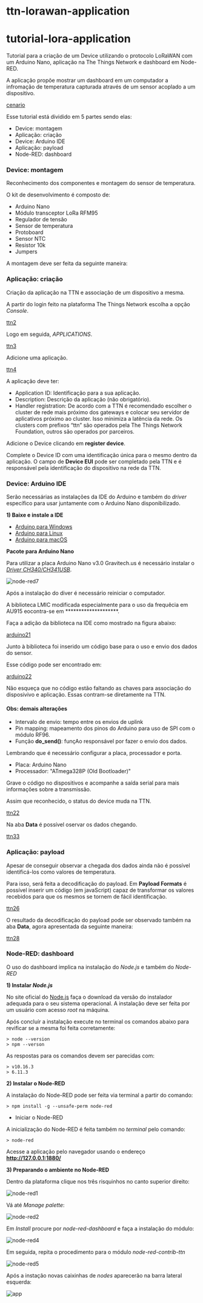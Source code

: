 # ttn-lorawan-application

# tutorial-lora-application
Tutorial para a criação de um Device utilizando o protocolo LoRaWAN com um Arduino Nano, aplicação na The Things Network e dashboard em Node-RED.

A aplicação propõe mostrar um dashboard em um computador a infromação de temperatura capturada através de um sensor acoplado a um dispositivo.

[cenario](https://github.com/mftutui/ttn-first-steps/blob/master/images/cenario.png)

Esse tutorial está dividido em 5 partes sendo elas:

- Device: montagem
- Aplicação: criação
- Device: Arduino IDE
- Aplicação: payload
- Node-RED: dashboard


### Device: montagem

Reconhecimento dos componentes e montagem do sensor de temperatura.

O kit de desenvolvimento é composto de:
- Arduino Nano
- Módulo transceptor LoRa RFM95
- Regulador de tensão
- Sensor de temperatura
- Protoboard
- Sensor NTC
- Resistor 10k
- Jumpers

A montagem deve ser feita da seguinte maneira:

[](https://github.com/mftutui/ttn-first-steps/blob/master/images/montagem.png)

### Aplicação: criação

Criação da aplicação na TTN e associação de um dispositivo a mesma.

A partir do login feito na plataforma The Things Network escolha a opção *Console*. 

[ttn2](https://github.com/mftutui/ttn-first-steps/blob/master/images/ttn2.png)

Logo em seguida, *APPLICATIONS*. 

[ttn3](https://github.com/mftutui/ttn-first-steps/blob/master/images/ttn3.png)

Adicione uma aplicação.

[ttn4](https://github.com/mftutui/ttn-first-steps/blob/master/images/ttn4.png)

A aplicação deve ter:
- Application ID: Identificação para a sua aplicação.
- Description: Descrição da aplicação (não obrigatório).
- Handler registration: De acordo com a TTN é recomendado escolher o cluster de rede mais próximo dos gateways e colocar seu servidor de aplicativos próximo ao cluster. Isso minimiza a latência da rede. Os clusters com prefixos “ttn” são operados pela The Things Network Foundation, outros são operados por parceiros.

Adicione o Device clicando em **register device**.

Complete o Device ID com uma identificação única para o mesmo dentro da aplicação. O campo de **Device EUI** pode ser completado pela TTN e é responsável pela identificação do dispositivo na rede da TTN.

### Device: Arduino IDE

Serão necessárias as instalações da IDE do Arduino e também do *driver* específico para usar juntamente com o Arduino Nano disponibilizado. 

**1) Baixe e instale a IDE**

- [Arduino para Windows](https://www.arduino.cc/en/guide/windows)
- [Arduino para Linux](https://www.arduino.cc/en/guide/linux)
- [Arduino para macOS](https://www.arduino.cc/en/guide/macOSX)

**Pacote para Arduino Nano**

Para utilizar a placa Arduino Nano v3.0 Gravitech.us é necessário instalar o [*Driver CH340/CH341USB*](http://www.wch.cn/downloads/CH341SER_ZIP.html).

![node-red7](https://github.com/mftutui/tutorial-lora-application/blob/master/imagens-tutorial/node-red7.png)

Após a instalação do diver é necessário reiniciar o computador. 

A biblioteca LMIC modificada especialmente para o uso da frequêcia em AU915 eocontra-se em ********************.

Faça a adição da biblioteca na IDE como mostrado na figura abaixo:

[arduino21](https://github.com/mftutui/ttn-first-steps/blob/master/images/arduino21.png)

Junto à biblioteca foi inserido um código base para o uso e envio dos dados do sensor.

Esse código pode ser encontrado em:

[arduino22](https://github.com/mftutui/ttn-first-steps/blob/master/images/arduino22.png)

Não esqueça que no código estão faltando as chaves para associação do disposivivo e aplicação. Essas contram-se diretamente na TTN.

#### Obs: demais alterações

- Intervalo de envio: tempo entre os envios de uplink
- Pin mapping: mapeamento dos pinos do Arduino para uso de SPI com o módulo RF96.
- Função **do_send()**: funçAo responsável por fazer o envio dos dados.

Lembrando que é necessário configurar a placa, processador e porta.
- Placa: Arduino Nano
- Processador: "ATmega328P (Old Bootloader)"

Grave o código no dispositivos e acompanhe a saída serial para mais informações sobre a transmissão. 

Assim que reconhecido, o status do device muda na TTN.

[ttn22](https://github.com/mftutui/ttn-first-steps/blob/master/images/ttn22.png)

Na aba **Data** é possível oservar os dados chegando.

[ttn33](https://github.com/mftutui/ttn-first-steps/blob/master/images/ttn33.png)

### Aplicação: payload

Apesar de conseguir observar a chegada dos dados ainda não é possível identificá-los como valores de temperatura.

Para isso, será feita a decodificação do payload. Em **Payload Formats** é possível inserir um código (em javaScript) capaz de transformar os valores recebidos para que os mesmos se tornem de fácil identificação. 

[ttn26](https://github.com/mftutui/ttn-first-steps/blob/master/images/ttn26.png)

O resultado da decodificação do payload pode ser observado também na aba **Data**, agora apresentada da seguinte maneira: 

[ttn28](https://github.com/mftutui/ttn-first-steps/blob/master/images/ttn28.png)

### Node-RED: dashboard

O uso do dashboard implica na instalação do *Node.js* e também do *Node-RED*

**1) Instalar *Node.js***

No site oficial do [Node.js](https://nodejs.org/en/download/) faça o download da versão do instalador adequada para o seu sistema operacional. A instalação deve ser feita por um usuário com acesso *root* na máquina. 

Após concluír a instalação execute no terminal os comandos abaixo para revificar se a mesma foi feita corretamente:

```
> node --version 
> npm --verson
```

As respostas para os comandos devem ser parecidas com:

```
> v10.16.3
> 6.11.3
```

**2) Instalar o Node-RED**
  
A instalação do Node-RED pode ser feita via terminal a partir do comando:

```
> npm install -g --unsafe-perm node-red
```

- Iniciar o Node-RED

A inicialização do Node-RED é feita também no *terminal* pelo comando:

```
> node-red
```

Acesse a aplicação pelo navegador usando o endereço **http://127.0.0.1:1880/**

**3) Preparando o ambiente no Node-RED**
  
Dentro da plataforma clique nos três risquinhos no canto superior direito:

![node-red1](https://github.com/mftutui/tutorial-lora-application/blob/master/imagens-tutorial/node-red1.png)

Vá até *Manage palette*:

![node-red2](https://github.com/mftutui/tutorial-lora-application/blob/master/imagens-tutorial/node-red2.png)

Em *Install* procure por *node-red-dashboard* e faça a instalação do módulo:

![node-red4](https://github.com/mftutui/tutorial-lora-application/blob/master/imagens-tutorial/ndoe-red4.png)

Em seguida, repita o procedimento para o módulo *node-red-contrib-ttn* 

![node-red5](https://github.com/mftutui/tutorial-lora-application/blob/master/imagens-tutorial/node-red5.png)

Após a instação novas caixinhas de *nodes* aparecerão na barra lateral esquerda:

![app](https://github.com/mftutui/tutorial-lora-application/blob/master/imagens-tutorial/animation.gif)
